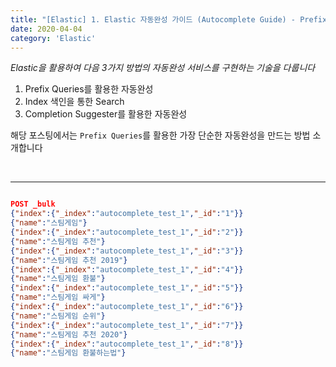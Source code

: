 ```yaml
---
title: "[Elastic] 1. Elastic 자동완성 가이드 (Autocomplete Guide) - Prefix Queries"
date: 2020-04-04
category: 'Elastic'
---
```


*Elastic을 활용하여 다음 3가지 방법의 자동완성 서비스를 구현하는 기술을 다룹니다*   

1. Prefix Queries를 활용한 자동완성  
2. Index 색인을 통한 Search  
3. Completion Suggester를 활용한 자동완성  

해당 포스팅에서는 `Prefix Queries`를 활용한 가장 단순한 자동완성을 만드는 방법 소개합니다  

<br/>

---


```json

POST _bulk
{"index":{"_index":"autocomplete_test_1","_id":"1"}}
{"name":"스팀게임"}
{"index":{"_index":"autocomplete_test_1","_id":"2"}}
{"name":"스팀게임 추천"}
{"index":{"_index":"autocomplete_test_1","_id":"3"}}
{"name":"스팀게임 추천 2019"}
{"index":{"_index":"autocomplete_test_1","_id":"4"}}
{"name":"스팀게임 환불"}
{"index":{"_index":"autocomplete_test_1","_id":"5"}}
{"name":"스팀게임 싸게"}
{"index":{"_index":"autocomplete_test_1","_id":"6"}}
{"name":"스팀게임 순위"}
{"index":{"_index":"autocomplete_test_1","_id":"7"}}
{"name":"스팀게임 추천 2020"}
{"index":{"_index":"autocomplete_test_1","_id":"8"}}
{"name":"스팀게임 환불하는법"}

```


